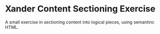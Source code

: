 # Xander Content Sectioning Exercise

A small exercise in sectioning content into logical pieces, using semantinc HTML.
